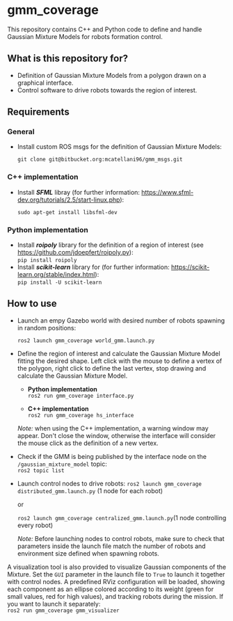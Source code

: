 
# gmm_coverage #

  

This repository contains C++ and Python code to define and handle Gaussian Mixture Models for robots formation control.

  

## What is this repository for? ###

  

* Definition of Gaussian Mixture Models from a polygon drawn on a graphical interface.
* Control software to drive robots towards the region of interest.

  

## Requirements ##
 
### General ###
* Install custom ROS msgs for the definition of Gaussian Mixture Models:

    `git clone git@bitbucket.org:mcatellani96/gmm_msgs.git`


### C++ implementation ###

* Install ***SFML*** libray (for further information: https://www.sfml-dev.org/tutorials/2.5/start-linux.php):

	`sudo apt-get install libsfml-dev`

### Python implementation ###
* Install ***roipoly*** library for the definition of a region of interest (see https://github.com/jdoepfert/roipoly.py):   
	`pip install roipoly`
* Install ***scikit-learn*** library for  (for further information: https://scikit-learn.org/stable/index.html):   
	`pip install -U scikit-learn`
	

  

## How to use ##

* Launch an empy Gazebo world with desired number of robots spawning in random positions:

	`ros2 launch gmm_coverage world_gmm.launch.py`

 * Define the region of interest and calculate the Gaussian Mixture Model fitting the desired shape. Left click with the mouse to define a vertex of the polygon, right click to define the last vertex, stop drawing and calculate the Gaussian Mixture Model.
	 * **Python implementation**   
	 `ros2 run gmm_coverage interface.py`
	 
	 * **C++ implementation**   
	 `ros2 run gmm_coverage hs_interface`
	 
	 *Note:* when using the C++ implementation, a warning window may appear. Don't close the window, otherwise the interface will consider the mouse click as the definition of a new vertex.

* Check if the GMM is being published by the interface node on the `/gaussian_mixture_model` topic:   
	`ros2 topic list`

* Launch control nodes to drive robots:
	`ros2 launch gmm_coverage distributed_gmm.launch.py` (1 node for each robot)   

	or   

	`ros2 launch gmm_coverage centralized_gmm.launch.py`(1 node controlling every robot)   

	*Note:* Before launching nodes to control robots, make sure to check that parameters inside the launch file match the number of robots and environment size defined when spawning robots.
	 

A visualization tool is also provided to visualize Gaussian components of the Mixture. Set the `GUI` parameter in the launch file to `True` to launch it together with control nodes. A predefined RViz configuration will be loaded, showing each component as an ellipse colored according to its weight (green for small values, red for high values), and tracking robots during the mission. If you want to launch it separately:   
`ros2 run gmm_coverage gmm_visualizer`
